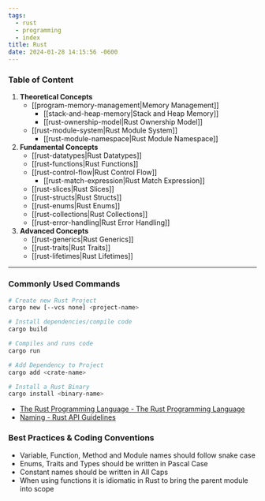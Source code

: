 ```yaml
---
tags:
  - rust
  - programming
  - index
title: Rust
date: 2024-01-28 14:15:56 -0600
---
```


### Table of Content

1. **Theoretical Concepts**
	- [[program-memory-management|Memory Management]]
		- [[stack-and-heap-memory|Stack and Heap Memory]]
		- [[rust-ownership-model|Rust Ownership Model]]
	- [[rust-module-system|Rust Module System]]
		- [[rust-module-namespace|Rust Module Namespace]]
1. **Fundamental Concepts**
	- [[rust-datatypes|Rust Datatypes]]
	- [[rust-functions|Rust Functions]]
	- [[rust-control-flow|Rust Control Flow]]
		- [[rust-match-expression|Rust Match Expression]]
	- [[rust-slices|Rust Slices]]
	- [[rust-structs|Rust Structs]]
	- [[rust-enums|Rust Enums]]
	- [[rust-collections|Rust Collections]]
	- [[rust-error-handling|Rust Error Handling]]
3. **Advanced Concepts**
	- [[rust-generics|Rust Generics]]
	- [[rust-traits|Rust Traits]]
	- [[rust-lifetimes|Rust Lifetimes]]

---

### Commonly Used Commands

```bash
# Create new Rust Project
cargo new [--vcs none] <project-name>

# Install dependencies/compile code
cargo build

# Compiles and runs code
cargo run

# Add Dependency to Project
cargo add <crate-name>

# Install a Rust Binary
cargo install <binary-name>
```

* [The Rust Programming Language - The Rust Programming Language](https://doc.rust-lang.org/stable/book/title-page.html)  
* [Naming - Rust API Guidelines](https://rust-lang.github.io/api-guidelines/naming.html)

### Best Practices & Coding Conventions

* Variable, Function, Method and Module names should follow snake case  
* Enums, Traits and Types should be written in Pascal Case
* Constant names should be written in All Caps
* When using functions it is idiomatic in Rust to bring the parent module into scope
